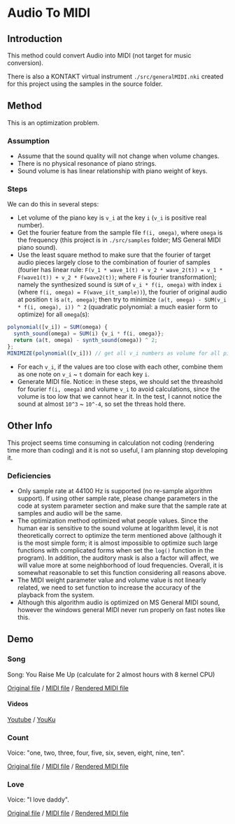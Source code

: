 # Audio To MIDI
## Introduction
This method could convert Audio into MIDI (not target for music conversion).

There is also a KONTAKT virtual instrument `./src/generalMIDI.nki` created for this project using the samples in the source folder.
## Method
This is an optimization problem. 
### Assumption
* Assume that the sound quality will not change when volume changes.
* There is no physical resonance of piano strings.
* Sound volume is has linear relationship with piano weight of keys.
### Steps
We can do this in several steps:
* Let volume of the piano key is `v_i` at the key `i` (`v_i` is positive real number).
* Get the fourier feature from the sample file `f(i, omega)`, where `omega` is the frequency (this project is in `./src/samples` folder; MS General MIDI piano sound).
* Use the least square method to make sure that the fourier of target audio pieces largely close to the combination of fourier of samples (fourier has linear rule: `F(v_1 * wave_1(t) + v_2 * wave_2(t)) = v_1 * F(wave1(t)) + v_2 * F(wave2(t))`; where `F` is fourier transformation); namely the synthesized sound is `SUM` of `v_i * f(i, omega)` with index `i` (where `f(i, omega) = F(wave_i(t_sample))`), the fourier of original audio at position `t` is `a(t, omega)`; then try to minimize `(a(t, omega) - SUM(v_i * f(i, omega), i)) ^ 2` (quadratic polynomial: a much easier form to optimize) for all `omega`(s): 
```javascript
polynomial([v_i]) = SUM(omega) {
  synth_sound(omega) = SUM(i) {v_i * f(i, omega)};
  return (a(t, omega) - synth_sound(omega)) ^ 2;
};
MINIMIZE(polynomial([v_i])) // get all v_i numbers as volume for all piano keys
```
* For each `v_i`, if the values are too close with each other, combine them as one note on `v_i` ~ `t` domain for each key `i`.
* Generate MIDI file.
Notice: in these steps, we should set the threashold for fourier `f(i, omega)` and volume `v_i` to avoid calculations, since the volume is too low that we cannot hear it. In the test, I cannot notice the sound at almost `10^3` ~ `10^-4`, so set the threas hold there.
## Other Info
This project seems time consuming in calculation not coding (rendering time more than coding) and it is not so useful, I am planning stop developing it.
### Deficiencies 
* Only sample rate at 44100 Hz is supported (no re-sample algorithm support). If using other sample rate, please change parameters in the code at system parameter section and make sure that the sample rate at samples and audio will be the same. 
* The optimization method optimized what people values. Since the human ear is sensitive to the sound volume at logarithm level, it is not theoretically correct to optimize the term mentioned above (although it is the most simple form; it is almost impossible to optimize such large functions with complicated forms when set the `log()` function in the program). In addition, the auditory mask is also a factor will affect, we will value more at some neighborhood of loud frequencies. Overall, it is somewhat reasonable to set this function considering all reasons above.
* The MIDI weight parameter value and volume value is not linearly related, we need to set function to increase the accuracy of the playback from the system.
* Although this algorithm audio is optimized on MS General MIDI sound, however the windows general MIDI never run properly on fast notes like this.
## Demo
### Song
Song: You Raise Me Up (calculate for 2 almost hours with 8 kernel CPU)

[Original file](https://github.com/RobertBoganKang/audio_to_midi/blob/master/demo/song%20original.ogg)
/
[MIDI file](https://github.com/RobertBoganKang/audio_to_midi/blob/master/demo/song.mid)
/
[Rendered MIDI file](https://github.com/RobertBoganKang/audio_to_midi/blob/master/demo/song%20render.ogg)
#### Videos
[Youtube](https://www.youtube.com/watch?v=qsCU_wfJiNk)
/
[YouKu](http://v.youku.com/v_show/id_XMzI5OTgwOTQwNA==.html?spm=a2h3j.8428770.3416059.1)
### Count
Voice: "one, two, three, four, five, six, seven, eight, nine, ten".

[Original file](https://github.com/RobertBoganKang/audio_to_midi/blob/master/src/count.wav)
/
[MIDI file](https://github.com/RobertBoganKang/audio_to_midi/blob/master/demo/count.mid)
/
[Rendered MIDI file](https://github.com/RobertBoganKang/audio_to_midi/blob/master/demo/count%20render.ogg)
### Love
Voice: "I love daddy".

[Original file](https://github.com/RobertBoganKang/audio_to_midi/blob/master/src/love.wav)
/
[MIDI file](https://github.com/RobertBoganKang/audio_to_midi/blob/master/demo/love.mid)
/
[Rendered MIDI file](https://github.com/RobertBoganKang/audio_to_midi/blob/master/demo/love%20render.ogg)
